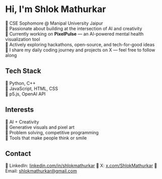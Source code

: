 <!-- GitHub Profile README | Shlok Mathurkar -->
# Hi, I'm Shlok Mathurkar

🔹 CSE Sophomore @ Manipal University Jaipur  
🔹 Passionate about building at the intersection of AI and creativity  
🔹 Currently working on **PixelPulse** — an AI-powered mental health visualization tool  
🔹 Actively exploring hackathons, open-source, and tech-for-good ideas  
🔹 I share my daily coding journey and projects on X — feel free to follow along

## Tech Stack
🔹 Python, C++  
🔹 JavaScript, HTML, CSS  
🔹 p5.js, OpenAI API  

## Interests
🔹 AI + Creativity  
🔹 Generative visuals and pixel art  
🔹 Problem solving, competitive programming  
🔹 Tools that make people think or smile

## Contact
🔹 LinkedIn: [linkedin.com/in/shlokmathurkar](https://linkedin.com/in/shlokmathurkar)
🔹 X: [x.com/ShlokMathurkar](https://x.com/ShlokMathurkar)
🔹 Email: [shlokmathurkar@gmail.com](mailto:shlokmathurkar@gmail.com)
